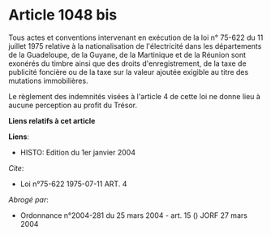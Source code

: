 # Article 1048 bis

Tous actes et conventions intervenant en exécution de la loi n° 75-622 du 11 juillet 1975 relative à la nationalisation de
l'électricité dans les départements de la Guadeloupe, de la Guyane, de la Martinique et de la Réunion sont exonérés du timbre
ainsi que des droits d'enregistrement, de la taxe de publicité foncière ou de la taxe sur la valeur ajoutée exigible au titre
des mutations immobilières.

Le règlement des indemnités visées à l'article 4 de cette loi ne donne lieu à aucune perception au profit du Trésor.

**Liens relatifs à cet article**

**Liens**:

  - HISTO: Edition du 1er janvier 2004

_Cite_:

  - Loi n°75-622 1975-07-11 ART. 4

_Abrogé par_:

  - Ordonnance n°2004-281 du 25 mars 2004 - art. 15 () JORF 27 mars 2004
